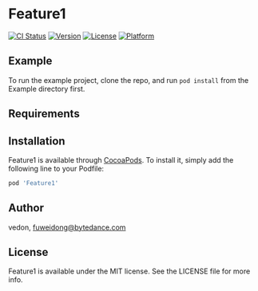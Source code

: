 # Feature1

[![CI Status](https://img.shields.io/travis/vedon/Feature1.svg?style=flat)](https://travis-ci.org/vedon/Feature1)
[![Version](https://img.shields.io/cocoapods/v/Feature1.svg?style=flat)](https://cocoapods.org/pods/Feature1)
[![License](https://img.shields.io/cocoapods/l/Feature1.svg?style=flat)](https://cocoapods.org/pods/Feature1)
[![Platform](https://img.shields.io/cocoapods/p/Feature1.svg?style=flat)](https://cocoapods.org/pods/Feature1)

## Example

To run the example project, clone the repo, and run `pod install` from the Example directory first.

## Requirements

## Installation

Feature1 is available through [CocoaPods](https://cocoapods.org). To install
it, simply add the following line to your Podfile:

```ruby
pod 'Feature1'
```

## Author

vedon, fuweidong@bytedance.com

## License

Feature1 is available under the MIT license. See the LICENSE file for more info.
